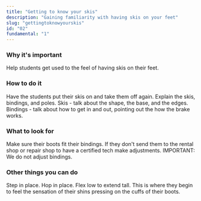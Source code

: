 ```yaml
---
title: "Getting to know your skis"
description: "Gaining familiarity with having skis on your feet"
slug: "gettingtoknowyourskis"
id: "02"
fundamental: "1"
---
```


### Why it's important

Help students get used to the feel of having skis on their feet.

### How to do it

Have the students put their skis on and take them off again. Explain the skis, bindings, and poles. Skis - talk about the shape, the base, and the edges. Bindings - talk about how to get in and out, pointing out the how the brake works.

### What to look for

Make sure their boots fit their bindings. If they don't send them to the rental shop or repair shop to have a certified tech make adjustments. IMPORTANT: We do not adjust bindings.

### Other things you can do

Step in place. Hop in place. Flex low to extend tall. This is where they begin to feel the sensation of their shins pressing on the cuffs of their boots.
